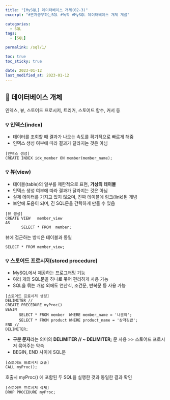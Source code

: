 ```yaml
---
title: "[MySQL] 데이터베이스 개체(02-3)"
excerpt: "#혼자공부하는SQL #독학 #MySQL 데이터베이스 개체 개괄"

categories:
  - SQL
tags:
  - [SQL]

permalink: /sql/1/

toc: true
toc_sticky: true

date: 2023-01-12
last_modified_at: 2023-01-12
---
```


## 🚀 데이터베이스 개체
인덱스, 뷰, 스토어드 프로시저, 트리거, 스토어드 함수, 커서 등


### 💡 인덱스(index)
- 데이터를 조회할 때 결과가 나오는 속도를 획기적으로 빠르게 해줌
- 인덱스 생성 여부에 따라 결과가 달라지는 것은 아님  

```
[인덱스 생성]
CREATE INDEX idx_member ON member(member_name);
```

### 💡 뷰(view)
- 테이블(table)의 일부를 제한적으로 표현, **가상의 테이블**
- 인덱스 생성 여부에 따라 결과가 달라지는 것은 아님  
- 실제 데이터를 가지고 있지 않으며, 진짜 테이블에 링크(link)된 개념
- 보안에 도움이 되며, 긴 SQL문을 간략하게 만들 수 있음

```
[뷰 생성]
CREATE VIEW   member_view
AS
       SELECT * FROM  member;
```

뷰에 접근하는 방식은 테이블과 동일

```
SELECT * FROM member_view;
```

### 💡 스토어드 프로시저(stored procedure)
- MySQL에서 제공하는 프로그래밍 기능
- 여러 개의 SQL문을 하나로 묶어 편리하게 사용 가능
- SQL을 묶는 개념 외에도 연산식, 조건문, 반복문 등 사용 가능

```
[스토어드 프로시저 생성]
DELIMITER //
CREATE PRECEDURE myProc()
BEGIN
      SELECT * FROM member  WHERE member_name = '나훈아';
      SELECT * FROM product WHERE product_name = '삼각김밥';
END //
DELIMITER;
```
- **구분 문자**라는 의미의 **DELIMITER // ~ DELIMITER;** 문 사용 >> 스토어드 프로시저 묶어주는 약속
- BEGIN, END 사이에 SQL문 

```
[스토어드 프로시저 호출]
CALL myProc();
```
호출시 myProc() 에 포함된 두 SQL을 실행한 것과 동일한 결과 확인

```
[스토어드 프로시저 삭제]
DROP PROCEDURE myProc;
```
